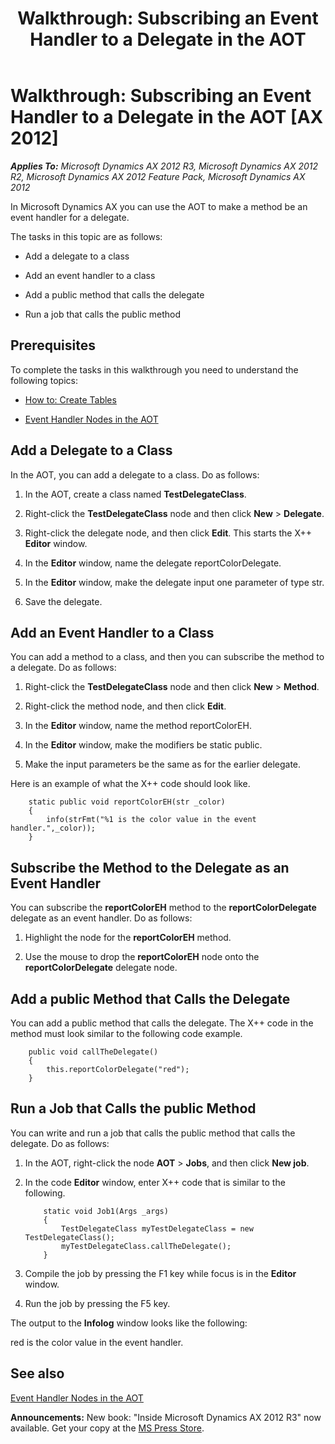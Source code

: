 ﻿---
title: 'Walkthrough: Subscribing an Event Handler to a Delegate in the AOT'
TOCTitle: 'Walkthrough: Subscribing an Event Handler to a Delegate in the AOT'
ms:assetid: dc988de2-74ed-467c-91d1-7279a8684fb6
ms:mtpsurl: https://msdn.microsoft.com/en-us/library/Gg864387(v=AX.60)
ms:contentKeyID: 35252080
ms.date: 05/18/2015
mtps_version: v=AX.60
---

# Walkthrough: Subscribing an Event Handler to a Delegate in the AOT [AX 2012]


_**Applies To:** Microsoft Dynamics AX 2012 R3, Microsoft Dynamics AX 2012 R2, Microsoft Dynamics AX 2012 Feature Pack, Microsoft Dynamics AX 2012_

In Microsoft Dynamics AX you can use the AOT to make a method be an event handler for a delegate.

The tasks in this topic are as follows:

  - Add a delegate to a class

  - Add an event handler to a class

  - Add a public method that calls the delegate

  - Run a job that calls the public method

## Prerequisites

To complete the tasks in this walkthrough you need to understand the following topics:

  - [How to: Create Tables](how-to-create-tables.md)

  - [Event Handler Nodes in the AOT](event-handler-nodes-in-the-aot.md)

## Add a Delegate to a Class

In the AOT, you can add a delegate to a class. Do as follows:

1.  In the AOT, create a class named **TestDelegateClass**.

2.  Right-click the **TestDelegateClass** node and then click **New** \> **Delegate**.

3.  Right-click the delegate node, and then click **Edit**. This starts the X++ **Editor** window.

4.  In the **Editor** window, name the delegate reportColorDelegate.

5.  In the **Editor** window, make the delegate input one parameter of type str.

6.  Save the delegate.

## Add an Event Handler to a Class

You can add a method to a class, and then you can subscribe the method to a delegate. Do as follows:

1.  Right-click the **TestDelegateClass** node and then click **New** \> **Method**.

2.  Right-click the method node, and then click **Edit**.

3.  In the **Editor** window, name the method reportColorEH.

4.  In the **Editor** window, make the modifiers be static public.

5.  Make the input parameters be the same as for the earlier delegate.

Here is an example of what the X++ code should look like.
```X++  
    static public void reportColorEH(str _color)
    {
        info(strFmt("%1 is the color value in the event handler.",_color));
    }
```
## Subscribe the Method to the Delegate as an Event Handler

You can subscribe the **reportColorEH** method to the **reportColorDelegate** delegate as an event handler. Do as follows:

1.  Highlight the node for the **reportColorEH** method.

2.  Use the mouse to drop the **reportColorEH** node onto the **reportColorDelegate** delegate node.

## Add a public Method that Calls the Delegate

You can add a public method that calls the delegate. The X++ code in the method must look similar to the following code example.
```X++  
    public void callTheDelegate()
    {
        this.reportColorDelegate("red");
    }
```
## Run a Job that Calls the public Method

You can write and run a job that calls the public method that calls the delegate. Do as follows:

1.  In the AOT, right-click the node **AOT** \> **Jobs**, and then click **New job**.

2.  In the code **Editor** window, enter X++ code that is similar to the following.
    ```X++  
        static void Job1(Args _args)
        {
            TestDelegateClass myTestDelegateClass = new TestDelegateClass();
            myTestDelegateClass.callTheDelegate();
        }
    ```
3.  Compile the job by pressing the F1 key while focus is in the **Editor** window.

4.  Run the job by pressing the F5 key.

The output to the **Infolog** window looks like the following:

red is the color value in the event handler.

## See also

[Event Handler Nodes in the AOT](event-handler-nodes-in-the-aot.md)

  
**Announcements:** New book: "Inside Microsoft Dynamics AX 2012 R3" now available. Get your copy at the [MS Press Store](https://www.microsoftpressstore.com/store/inside-microsoft-dynamics-ax-2012-r3-9780735685109).

